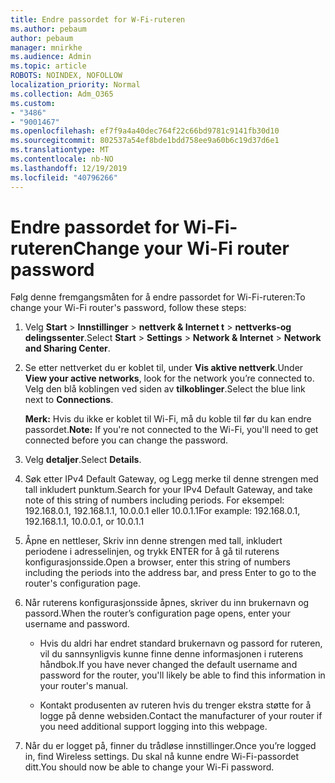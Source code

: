 ```yaml
---
title: Endre passordet for W-Fi-ruteren
ms.author: pebaum
author: pebaum
manager: mnirkhe
ms.audience: Admin
ms.topic: article
ROBOTS: NOINDEX, NOFOLLOW
localization_priority: Normal
ms.collection: Adm_O365
ms.custom:
- "3486"
- "9001467"
ms.openlocfilehash: ef7f9a4a40dec764f22c66bd9781c9141fb30d10
ms.sourcegitcommit: 802537a54ef8bde1bdd758ee9a60b6c19d37d6e1
ms.translationtype: MT
ms.contentlocale: nb-NO
ms.lasthandoff: 12/19/2019
ms.locfileid: "40796266"
---
```

# <a name="change-your-wi-fi-router-password"></a><span data-ttu-id="35b96-102">Endre passordet for Wi-Fi-ruteren</span><span class="sxs-lookup"><span data-stu-id="35b96-102">Change your Wi-Fi router password</span></span>

<span data-ttu-id="35b96-103">Følg denne fremgangsmåten for å endre passordet for Wi-Fi-ruteren:</span><span class="sxs-lookup"><span data-stu-id="35b96-103">To change your Wi-Fi router's password, follow these steps:</span></span>

1. <span data-ttu-id="35b96-104">Velg **Start** > **Innstillinger** > **nettverk & Internet t** > **nettverks-og delingssenter**.</span><span class="sxs-lookup"><span data-stu-id="35b96-104">Select **Start** > **Settings** > **Network & Internet** > **Network and Sharing Center**.</span></span>

2. <span data-ttu-id="35b96-105">Se etter nettverket du er koblet til, under **Vis aktive nettverk**.</span><span class="sxs-lookup"><span data-stu-id="35b96-105">Under **View your active networks**, look for the network you’re connected to.</span></span> <span data-ttu-id="35b96-106">Velg den blå koblingen ved siden av **tilkoblinger**.</span><span class="sxs-lookup"><span data-stu-id="35b96-106">Select the blue link next to **Connections**.</span></span><br>

   <span data-ttu-id="35b96-107">**Merk:** Hvis du ikke er koblet til Wi-Fi, må du koble til før du kan endre passordet.</span><span class="sxs-lookup"><span data-stu-id="35b96-107">**Note:** If you're not connected to the Wi-Fi, you'll need to get connected before you can change the password.</span></span>

3. <span data-ttu-id="35b96-108">Velg **detaljer**.</span><span class="sxs-lookup"><span data-stu-id="35b96-108">Select **Details**.</span></span>

4. <span data-ttu-id="35b96-109">Søk etter IPv4 Default Gateway, og Legg merke til denne strengen med tall inkludert punktum.</span><span class="sxs-lookup"><span data-stu-id="35b96-109">Search for your IPv4 Default Gateway, and take note of this string of numbers including periods.</span></span> <span data-ttu-id="35b96-110">For eksempel: 192.168.0.1, 192.168.1.1, 10.0.0.1 eller 10.0.1.1</span><span class="sxs-lookup"><span data-stu-id="35b96-110">For example: 192.168.0.1, 192.168.1.1, 10.0.0.1, or 10.0.1.1</span></span>

5. <span data-ttu-id="35b96-111">Åpne en nettleser, Skriv inn denne strengen med tall, inkludert periodene i adresselinjen, og trykk ENTER for å gå til ruterens konfigurasjonsside.</span><span class="sxs-lookup"><span data-stu-id="35b96-111">Open a browser, enter this string of numbers including the periods into the address bar, and press Enter to go to the router's configuration page.</span></span>

6. <span data-ttu-id="35b96-112">Når ruterens konfigurasjonsside åpnes, skriver du inn brukernavn og passord.</span><span class="sxs-lookup"><span data-stu-id="35b96-112">When the router’s configuration page opens, enter your username and password.</span></span><br>
   - <span data-ttu-id="35b96-113">Hvis du aldri har endret standard brukernavn og passord for ruteren, vil du sannsynligvis kunne finne denne informasjonen i ruterens håndbok.</span><span class="sxs-lookup"><span data-stu-id="35b96-113">If you have never changed the default username and password for the router, you'll likely be able to find this information in your router's manual.</span></span>

   - <span data-ttu-id="35b96-114">Kontakt produsenten av ruteren hvis du trenger ekstra støtte for å logge på denne websiden.</span><span class="sxs-lookup"><span data-stu-id="35b96-114">Contact the manufacturer of your router if you need additional support logging into this webpage.</span></span>

7. <span data-ttu-id="35b96-115">Når du er logget på, finner du trådløse innstillinger.</span><span class="sxs-lookup"><span data-stu-id="35b96-115">Once you’re logged in, find Wireless settings.</span></span> <span data-ttu-id="35b96-116">Du skal nå kunne endre Wi-Fi-passordet ditt.</span><span class="sxs-lookup"><span data-stu-id="35b96-116">You should now be able to change your Wi-Fi password.</span></span>
